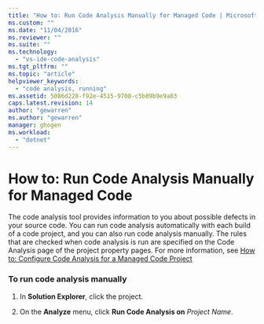```yaml
---
title: "How to: Run Code Analysis Manually for Managed Code | Microsoft Docs"
ms.custom: ""
ms.date: "11/04/2016"
ms.reviewer: ""
ms.suite: ""
ms.technology: 
  - "vs-ide-code-analysis"
ms.tgt_pltfrm: ""
ms.topic: "article"
helpviewer_keywords: 
  - "code analysis, running"
ms.assetid: 5086d228-f92e-4515-9708-c5b89b9e9a03
caps.latest.revision: 14
author: "gewarren"
ms.author: "gewarren"
manager: ghogen
ms.workload: 
  - "dotnet"
---
```

# How to: Run Code Analysis Manually for Managed Code
The code analysis tool provides information to you about possible defects in your source code. You can run code analysis automatically with each build of a code project, and you can also run code analysis manually. The rules that are checked when code analysis is run are specified on the Code Analysis page of the project property pages. For more information, see [How to: Configure Code Analysis for a Managed Code Project](../code-quality/how-to-configure-code-analysis-for-a-managed-code-project.md)  
  
### To run code analysis manually  
  
1.  In **Solution Explorer**, click the project.  
  
2.  On the **Analyze** menu, click **Run Code Analysis on** *Project Name*.